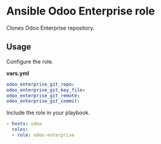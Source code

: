 # Ansible Odoo Enterprise role

Clones Odoo Enterprise repository.

## Usage

Configure the role.

**vars.yml**

```yml
odoo_enterprise_git_repo:
odoo_enterprise_git_key_file:
odoo_enterprise_git_remote:
odoo_enterprise_git_commit:
```

Include the role in your playbook.

```yml
- hosts: odoo
  roles:
  - role: odoo-enterprise
```
